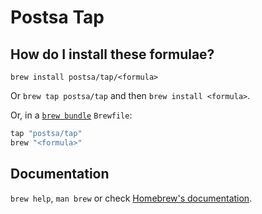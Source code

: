 # Postsa Tap

## How do I install these formulae?

`brew install postsa/tap/<formula>`

Or `brew tap postsa/tap` and then `brew install <formula>`.

Or, in a [`brew bundle`](https://github.com/Homebrew/homebrew-bundle) `Brewfile`:

```ruby
tap "postsa/tap"
brew "<formula>"
```

## Documentation

`brew help`, `man brew` or check [Homebrew's documentation](https://docs.brew.sh).
